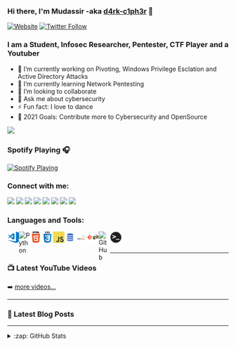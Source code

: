 ### Hi there, I'm Mudassir -aka [d4rk-c1ph3r][website] 👋

[![Website](https://img.shields.io/website?label=My%20Blog&style=for-the-badge&url=https%3A%2F%2Fgr33nm0nk2802.github.io)](https://gr33nm0nk2802.github.io)
[![Twitter Follow](https://img.shields.io/twitter/follow/gr33nm0nk2802?color=1DA1F2&logo=twitter&style=for-the-badge)](https://twitter.com/intent/follow?original_referer=https%3A%2F%2Fgithub.com%2Fgr33nm0nk2802&screen_name=gr33nm0nk2802)

### I am a Student, Infosec Researcher, Pentester, CTF Player and a Youtuber 
<!--
**d4rk-c1ph3r/d4rk-c1ph3r** is a ✨ _special_ ✨ repository because its `README.md` (this file) appears on your GitHub profile.
-->
- 🔭 I’m currently working on Pivoting, Windows Privilege Esclation and Active Directory Attacks
- 🌱 I’m currently learning Network Pentesting 
- 👯 I’m looking to collaborate 
- 💬 Ask me about cybersecurity
- ⚡ Fun fact: I love to dance
- 🥅 2021 Goals: Contribute more to Cybersecurity and OpenSource

![](https://komarev.com/ghpvc/?username=d4rk-c1ph3r&style=flat-square)

### Spotify Playing 🎧

[<img src="https://now-playing-codestackr.vercel.app/api/spotify-playing" alt="Spotify Playing" width="350" />](https://open.spotify.com/user/swyqyimdc12jajde4vpwd2x1b)

### Connect with me:

[<img src="https://img.shields.io/website?style=for-the-badge&url=https%3A%2F%2Fgr33nm0nk2802.github.io" />][website]
[<img src="https://img.shields.io/badge/LinkedIn-0077B5?style=for-the-badge&logo=linkedin&logoColor=white" />][linkedin]
[<img src="https://img.shields.io/badge/Gmail-D14836?style=for-the-badge&logo=gmail&logoColor=white"/>][gmail]
[<img src="https://img.shields.io/badge/Twitter-1DA1F2?style=for-the-badge&logo=twitter&logoColor=white" />][twitter]
[<img src="https://img.shields.io/badge/WhatsApp-25D366?style=for-the-badge&logo=whatsapp&logoColor=white" />][whatsapp]
[<img src="https://img.shields.io/badge/Telegram-2CA5E0?style=for-the-badge&logo=telegram&logoColor=white" />][telegram]
[<img src="https://img.shields.io/badge/YouTube-FF0000?style=for-the-badge&logo=youtube&logoColor=white" />][youtube]
[<img src="https://img.shields.io/badge/Instagram-E4405F?style=for-the-badge&logo=instagram&logoColor=white" />][instagram]
<br />

### Languages and Tools:

<img align="left" alt="Visual Studio Code" width="26px" src="https://raw.githubusercontent.com/github/explore/80688e429a7d4ef2fca1e82350fe8e3517d3494d/topics/visual-studio-code/visual-studio-code.png" />
<img align="left" alt="Python" width="26px" src="https://raw.githubusercontent.com/rahul-jha98/README_icons/main/language_and_tools/square/python/python.png" />
<img align="left" alt="HTML5" width="26px" src="https://raw.githubusercontent.com/github/explore/80688e429a7d4ef2fca1e82350fe8e3517d3494d/topics/html/html.png" />
<img align="left" alt="CSS3" width="26px" src="https://raw.githubusercontent.com/github/explore/80688e429a7d4ef2fca1e82350fe8e3517d3494d/topics/css/css.png" />
<img align="left" alt="JavaScript" width="26px" src="https://raw.githubusercontent.com/github/explore/80688e429a7d4ef2fca1e82350fe8e3517d3494d/topics/javascript/javascript.png" />
<img align="left" alt="SQL" width="26px" src="https://raw.githubusercontent.com/github/explore/80688e429a7d4ef2fca1e82350fe8e3517d3494d/topics/sql/sql.png" />
<img align="left" alt="MySQL" width="26px" src="https://raw.githubusercontent.com/github/explore/80688e429a7d4ef2fca1e82350fe8e3517d3494d/topics/mysql/mysql.png" />
<img align="left" alt="Git" width="26px" src="https://raw.githubusercontent.com/github/explore/80688e429a7d4ef2fca1e82350fe8e3517d3494d/topics/git/git.png" />
<img align="left" alt="GitHub" width="26px" src="https://www.google.com/url?sa=i&url=https%3A%2F%2Fgithub.com%2Flogos&psig=AOvVaw3yXPE59GOa03XxflPQgRYm&ust=1628143846790000&source=images&cd=vfe&ved=0CAcQjRxqFwoTCKji2M_alvICFQAAAAAdAAAAABAD" />
<img align="left" alt="Terminal" width="26px" src="https://raw.githubusercontent.com/github/explore/80688e429a7d4ef2fca1e82350fe8e3517d3494d/topics/terminal/terminal.png" />
<br />
<br />

---

### 📺 Latest YouTube Videos

<!-- YOUTUBE:START -->
<!-- [Fancy Burger Menu Button - Animated CSS Effects (2021)](https://www.youtube.com/watch?v=6HS8owNMCb4)
- [YouTube Rewind 2020 - Web Dev Edition!](https://www.youtube.com/watch?v=F9ON_E6-y1E)
- ["Glassmorphism" Frosted Glass Credit Card Form with Validation | HTML, CSS, JavaScript](https://www.youtube.com/watch?v=jEa9YyRqE1U)
- [STOP Declaring IDs!?! JavaScript Global Variables Best Practices](https://www.youtube.com/watch?v=cve1gYV7jWk)
- [This is ALL you NEED to Become a Web Developer Today (2021)](https://www.youtube.com/watch?v=LTwFX-hitQo) -->
<!-- YOUTUBE:END -->

➡️ [more videos...](https://youtube.com/codestackr)

---

### 📕 Latest Blog Posts

<!-- BLOG-POST-LIST:START -->
<!-- [Microinteractions: Password Validation Animation](https://dev.to/codestackr/microinteractions-password-validation-animation-5629) -->
<!-- BLOG-POST-LIST:END -->


---


<details>
  <summary>:zap: GitHub Stats</summary>
  <img align="left" alt="GitHub Stats" src="https://github-readme-stats.d4rk-c1ph3r.vercel.app/api?username=d4rk-c1ph3r&show_icons=true&hide_border=true" />
</details>

[website]: https://gr33nm0nk2802.github.io
[whatsapp]: https://wa.me/9875575784
[telegram]: https://t.me/gr33nm0nk2802
[twitter]: https://twitter.com/gr33nm0nk2802
[gmail]: mailto:sm2315@cse.jgec.ac.in
[youtube]: https://youtube.com/
[instagram]: https://instagram.com/d4rk_c1ph3r
[linkedin]: https://linkedin.com/in/gr33nm0nk2802
[programmingplaylist]: https://www.youtube.com/
